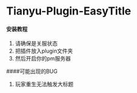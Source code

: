 # Tianyu-Plugin-EasyTitle




#### 安装教程

1. 请确保是关服状态
2. 把插件放入plugin文件夹
3. 然后开启你的pm服务器

####可能出现的BUG

1. 玩家重生无法触发大标题

